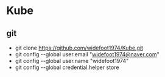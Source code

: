 # Kube

## git
+  git clone https://github.com/widefoot1974/Kube.git
+  git config --global user.email "widefoot1974@naver.com"
+  git config --global user.name "widefoot1974"
+  git config --global credential.helper store
